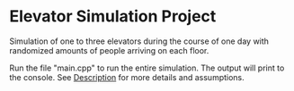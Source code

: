 # Elevator Simulation Project
Simulation of one to three elevators during the course of one day with randomized amounts of people arriving on each floor.

Run the file "main.cpp" to run the entire simulation. The output will print to the console.
See [Description](https://github.com/ericmichalski/Elevator-Simulation/blob/main/Description) for more details and assumptions.
